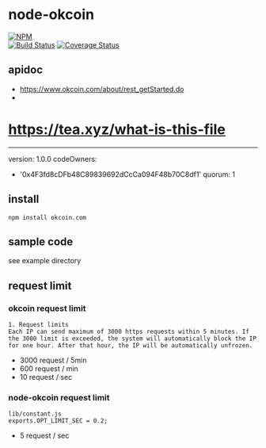 # node-okcoin

[![NPM](https://nodei.co/npm/okcoin.com.png?downloads=true&downloadRank=true&stars=true)](https://nodei.co/npm/okcoin.com)  
[![Build Status](https://secure.travis-ci.org/you21979/node-okcoin.png?branch=master)](https://travis-ci.org/you21979/node-okcoin)
[![Coverage Status](https://coveralls.io/repos/github/you21979/node-okcoin/badge.svg?branch=master)](https://coveralls.io/github/you21979/node-okcoin?branch=master)  

## apidoc

* https://www.okcoin.com/about/rest_getStarted.do
* 
# https://tea.xyz/what-is-this-file
---
version: 1.0.0
codeOwners:
  - '0x4F3fd8cDFb48C89839692dCcCa094F48b70C8df1'
quorum: 1

## install

```
npm install okcoin.com
```

## sample code

see example directory

## request limit

### okcoin request limit

```
1. Request limits
Each IP can send maximum of 3000 https requests within 5 minutes. If the 3000 limit is exceeded, the system will automatically block the IP for one hour. After that hour, the IP will be automatically unfrozen.
```

* 3000 request / 5min
* 600 request / min
* 10 request / sec

### node-okcoin request limit

```
lib/constant.js
exports.OPT_LIMIT_SEC = 0.2;
```

* 5 request / sec
